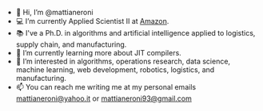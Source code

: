 - 👋 Hi, I’m @mattianeroni
- 💻 I’m currently Applied Scientist II at [Amazon](https://www.amazon.science/).
- 📚 I've a Ph.D. in algorithms and artificial intelligence applied to logistics, supply chain, and manufacturing.
- 🌱 I’m currently learning more about JIT compilers.
- 💞️ I’m interested in algorithms, operations research, data science, machine learning, web development, robotics, logistics, and manufacturing.
- 📫 You can reach me writing me at my personal emails mattianeroni@yahoo.it or mattianeroni93@gmail.com
